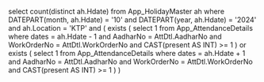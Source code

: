 select count(distinct ah.Hdate)
from App_HolidayMaster ah
where DATEPART(month, ah.Hdate) = '10'
  and DATEPART(year, ah.Hdate) = '2024'
  and ah.Location = 'KTP'
  and (
    exists (
      select 1
      from App_AttendanceDetails
      where dates = ah.Hdate - 1
        and AadharNo = AttDtl.AadharNo
        and WorkOrderNo = AttDtl.WorkOrderNo
        and CAST(present AS INT) >= 1
    ) or exists (
      select 1
      from App_AttendanceDetails
      where dates = ah.Hdate + 1
        and AadharNo = AttDtl.AadharNo
        and WorkOrderNo = AttDtl.WorkOrderNo
        and CAST(present AS INT) >= 1
    )
  )

